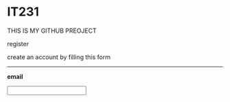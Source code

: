 # IT231
THIS IS MY GITHUB PREOJECT

<html>
<body>
<form Action ="Action_page">
<div class ="container"
     <h1> register </h1>

<p> create an account by filling this form <p/>
<hr>

<lable for ="email"> <b> email </b></lable>

<Input type ="text" place holder ="enter email" name ="name" id =" email" required>
</hr>

</html>
</body>
</form Action ="Action_page">
